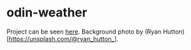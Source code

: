 # odin-weather

Project can be seen [here](https://zenspace55.github.io/odin-weather/). Background photo by (Ryan Hutton)[https://unsplash.com/@ryan_hutton_].
